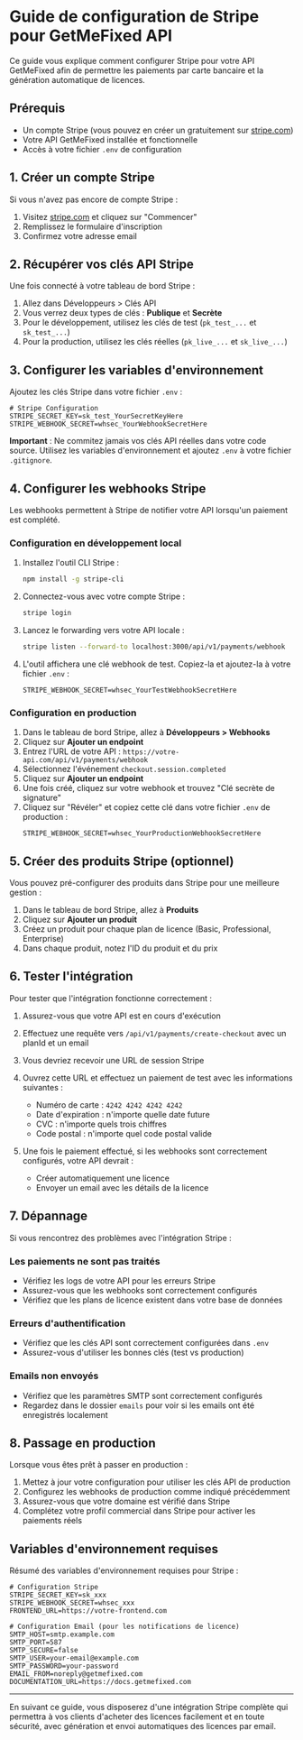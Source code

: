# Guide de configuration de Stripe pour GetMeFixed API

Ce guide vous explique comment configurer Stripe pour votre API GetMeFixed afin de permettre les paiements par carte bancaire et la génération automatique de licences.

## Prérequis

- Un compte Stripe (vous pouvez en créer un gratuitement sur [stripe.com](https://stripe.com))
- Votre API GetMeFixed installée et fonctionnelle
- Accès à votre fichier `.env` de configuration

## 1. Créer un compte Stripe

Si vous n'avez pas encore de compte Stripe :

1. Visitez [stripe.com](https://stripe.com) et cliquez sur "Commencer"
2. Remplissez le formulaire d'inscription
3. Confirmez votre adresse email

## 2. Récupérer vos clés API Stripe

Une fois connecté à votre tableau de bord Stripe :

1. Allez dans Développeurs > Clés API
2. Vous verrez deux types de clés : **Publique** et **Secrète**
3. Pour le développement, utilisez les clés de test (`pk_test_...` et `sk_test_...`)
4. Pour la production, utilisez les clés réelles (`pk_live_...` et `sk_live_...`)

## 3. Configurer les variables d'environnement

Ajoutez les clés Stripe dans votre fichier `.env` :

```
# Stripe Configuration
STRIPE_SECRET_KEY=sk_test_YourSecretKeyHere
STRIPE_WEBHOOK_SECRET=whsec_YourWebhookSecretHere
```

**Important** : Ne commitez jamais vos clés API réelles dans votre code source. Utilisez les variables d'environnement et ajoutez `.env` à votre fichier `.gitignore`.

## 4. Configurer les webhooks Stripe

Les webhooks permettent à Stripe de notifier votre API lorsqu'un paiement est complété.

### Configuration en développement local

1. Installez l'outil CLI Stripe :
   ```bash
   npm install -g stripe-cli
   ```

2. Connectez-vous avec votre compte Stripe :
   ```bash
   stripe login
   ```

3. Lancez le forwarding vers votre API locale :
   ```bash
   stripe listen --forward-to localhost:3000/api/v1/payments/webhook
   ```

4. L'outil affichera une clé webhook de test. Copiez-la et ajoutez-la à votre fichier `.env` :
   ```
   STRIPE_WEBHOOK_SECRET=whsec_YourTestWebhookSecretHere
   ```

### Configuration en production

1. Dans le tableau de bord Stripe, allez à **Développeurs > Webhooks**
2. Cliquez sur **Ajouter un endpoint**
3. Entrez l'URL de votre API : `https://votre-api.com/api/v1/payments/webhook`
4. Sélectionnez l'événement `checkout.session.completed`
5. Cliquez sur **Ajouter un endpoint**
6. Une fois créé, cliquez sur votre webhook et trouvez "Clé secrète de signature"
7. Cliquez sur "Révéler" et copiez cette clé dans votre fichier `.env` de production :
   ```
   STRIPE_WEBHOOK_SECRET=whsec_YourProductionWebhookSecretHere
   ```

## 5. Créer des produits Stripe (optionnel)

Vous pouvez pré-configurer des produits dans Stripe pour une meilleure gestion :

1. Dans le tableau de bord Stripe, allez à **Produits**
2. Cliquez sur **Ajouter un produit**
3. Créez un produit pour chaque plan de licence (Basic, Professional, Enterprise)
4. Dans chaque produit, notez l'ID du produit et du prix

## 6. Tester l'intégration

Pour tester que l'intégration fonctionne correctement :

1. Assurez-vous que votre API est en cours d'exécution
2. Effectuez une requête vers `/api/v1/payments/create-checkout` avec un planId et un email
3. Vous devriez recevoir une URL de session Stripe
4. Ouvrez cette URL et effectuez un paiement de test avec les informations suivantes :
   - Numéro de carte : `4242 4242 4242 4242`
   - Date d'expiration : n'importe quelle date future
   - CVC : n'importe quels trois chiffres
   - Code postal : n'importe quel code postal valide

5. Une fois le paiement effectué, si les webhooks sont correctement configurés, votre API devrait :
   - Créer automatiquement une licence
   - Envoyer un email avec les détails de la licence

## 7. Dépannage

Si vous rencontrez des problèmes avec l'intégration Stripe :

### Les paiements ne sont pas traités

- Vérifiez les logs de votre API pour les erreurs Stripe
- Assurez-vous que les webhooks sont correctement configurés
- Vérifiez que les plans de licence existent dans votre base de données

### Erreurs d'authentification

- Vérifiez que les clés API sont correctement configurées dans `.env`
- Assurez-vous d'utiliser les bonnes clés (test vs production)

### Emails non envoyés

- Vérifiez que les paramètres SMTP sont correctement configurés
- Regardez dans le dossier `emails` pour voir si les emails ont été enregistrés localement

## 8. Passage en production

Lorsque vous êtes prêt à passer en production :

1. Mettez à jour votre configuration pour utiliser les clés API de production
2. Configurez les webhooks de production comme indiqué précédemment
3. Assurez-vous que votre domaine est vérifié dans Stripe
4. Complétez votre profil commercial dans Stripe pour activer les paiements réels

## Variables d'environnement requises

Résumé des variables d'environnement requises pour Stripe :

```
# Configuration Stripe
STRIPE_SECRET_KEY=sk_xxx
STRIPE_WEBHOOK_SECRET=whsec_xxx
FRONTEND_URL=https://votre-frontend.com

# Configuration Email (pour les notifications de licence)
SMTP_HOST=smtp.example.com
SMTP_PORT=587
SMTP_SECURE=false
SMTP_USER=your-email@example.com
SMTP_PASSWORD=your-password
EMAIL_FROM=noreply@getmefixed.com
DOCUMENTATION_URL=https://docs.getmefixed.com
```

---

En suivant ce guide, vous disposerez d'une intégration Stripe complète qui permettra à vos clients d'acheter des licences facilement et en toute sécurité, avec génération et envoi automatiques des licences par email.
